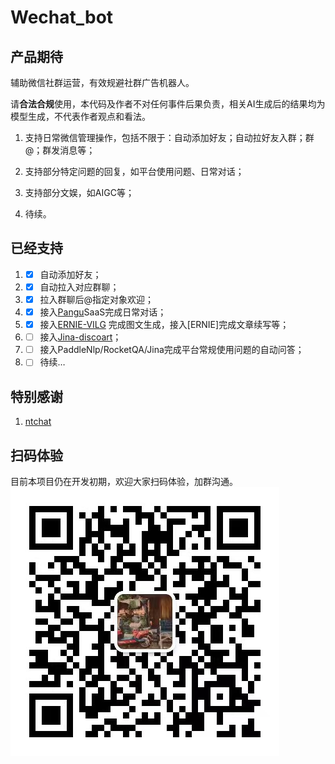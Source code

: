 # Wechat_bot

## 产品期待

辅助微信社群运营，有效规避社群广告机器人。

请**合法合规**使用，本代码及作者不对任何事件后果负责，相关AI生成后的结果均为模型生成，不代表作者观点和看法。

1. 支持日常微信管理操作，包括不限于：自动添加好友；自动拉好友入群；群@；群发消息等；

2. 支持部分特定问题的回复，如平台使用问题、日常对话；

3. 支持部分文娱，如AIGC等；

4. 待续。




## 已经支持

1. - [x] 自动添加好友；

2. - [x] 自动拉入对应群聊；

3. - [x] 拉入群聊后@指定对象欢迎；

4. - [x] 接入[Pangu](https://git.openi.org.cn/PCL-Platform.Intelligence/pcl_pangu)SaaS完成日常对话；

5. - [x] 接入[ERNIE-VILG](https://wenxin.baidu.com/moduleApi/ernieVilg) 完成图文生成，接入[ERNIE]完成文章续写等；

6. - [ ] 接入[Jina-discoart](https://github.com/jina-ai/discoart)；

7. - [ ] 接入PaddleNlp/RocketQA/Jina完成平台常规使用问题的自动问答；

8. - [ ] 待续…

## 特别感谢

1. [ntchat](https://github.com/smallevilbeast/ntchat)

## 扫码体验
目前本项目仍在开发初期，欢迎大家扫码体验，加群沟通。
![](./wechat.jpg)
